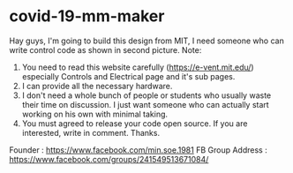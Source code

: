 # covid-19-mm-maker

Hay guys, I'm going to build this design from MIT, I need someone who can write control code as shown in second picture. 
Note: 
1. You need to read this website carefully (https://e-vent.mit.edu/) especially Controls and Electrical page and it's sub pages.
2. I can provide all the necessary hardware.
3. I don't need a whole bunch of people or students who usually waste their time on discussion. I just want someone who can actually start working on his own with minimal taking. 
4. You must agreed to release your code open source.
If you are interested, write in comment. Thanks.

Founder : https://www.facebook.com/min.soe.1981
FB Group Address : https://www.facebook.com/groups/241549513671084/

